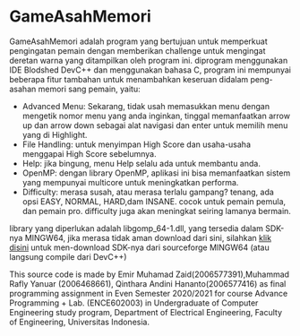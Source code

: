 # GameAsahMemori


GameAsahMemori adalah program yang bertujuan untuk memperkuat pengingatan pemain dengan memberikan challenge untuk mengingat deretan warna yang ditampilkan oleh program ini. diprogram menggunakan IDE Blodshed DevC++ dan menggunakan bahasa C, program ini mempunyai beberapa fitur tambahan untuk menambahkan keseruan didalam peng-asahan memori sang pemain, yaitu:

* Advanced Menu: Sekarang, tidak usah memasukkan menu dengan mengetik nomor menu yang anda inginkan, tinggal memanfaatkan arrow up dan arrow down sebagai alat navigasi dan enter untuk memilih menu yang di Highlight.
* File Handling: untuk menyimpan High Score dan usaha-usaha menggapai High Score sebelumnya.
* Help: jika bingung, menu Help selalu ada untuk membantu anda.
* OpenMP: dengan library OpenMP, aplikasi ini bisa memanfaatkan sistem yang mempunyai multicore untuk meningkatkan performa.
* Difficulty: merasa susah, atau merasa terlalu gampang? tenang, ada opsi EASY, NORMAL, HARD,dam INSANE. cocok untuk pemain pemula, dan pemain pro. difficulty juga akan meningkat seiring lamanya bermain.

library yang diperlukan adalah libgomp_64-1.dll, yang tersedia dalam SDK-nya MINGW64, jika merasa tidak aman download dari sini, silahkan [klik disini](https://sourceforge.net/projects/mingw-w64/) untuk men-download SDK-nya dari sourceforge MINGW64 (atau langsung compile dari DevC++)

This source code is made by Emir Muhamad Zaid(2006577391),Muhammad Rafly Yanuar (2006468661), Qinthara Andini Hananto(2006577416) as final programming assignment in Even Semester 2020/2021 for course Advance Programming + Lab. (ENCE602003) in Undergraduate of Computer Engineering study program, Department of Electrical Engineering, Faculty of Engineering, Universitas Indonesia.
